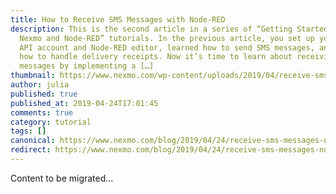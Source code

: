 ```yaml
---
title: How to Receive SMS Messages with Node-RED
description: This is the second article in a series of “Getting Started with
  Nexmo and Node-RED” tutorials. In the previous article, you set up your Vonage
  API account and Node-RED editor, learned how to send SMS messages, and learned
  how to handle delivery receipts. Now it’s time to learn about receiving SMS
  messages by implementing a […]
thumbnail: https://www.nexmo.com/wp-content/uploads/2019/04/receive-sms-node-red.png
author: julia
published: true
published_at: 2019-04-24T17:01:45
comments: true
category: tutorial
tags: []
canonical: https://www.nexmo.com/blog/2019/04/24/receive-sms-messages-node-red-dr
redirect: https://www.nexmo.com/blog/2019/04/24/receive-sms-messages-node-red-dr
---
```

Content to be migrated...
